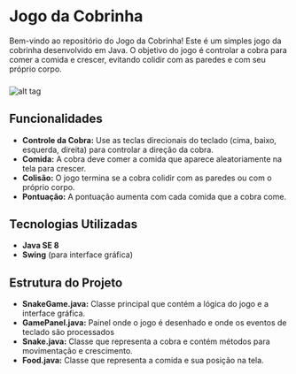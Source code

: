 # Jogo da Cobrinha

Bem-vindo ao repositório do Jogo da Cobrinha! Este é um simples jogo da cobrinha desenvolvido em Java. O objetivo do jogo é controlar a cobra para comer a comida e crescer, evitando colidir com as paredes e com seu próprio corpo.

### 
![alt tag](https://lh3.googleusercontent.com/H-pMsN8bvDzxGFXQsMNdcxIhqfxzyvtQaqw_q7ElnT-l9D77YD6GHzidCCuVOr4cMKuWbbzN5shxCzS8djySICaXCg=s1280-w1280-h800)

## Funcionalidades

- **Controle da Cobra:** Use as teclas direcionais do teclado (cima, baixo, esquerda, direita) para controlar a direção da cobra.
- **Comida:** A cobra deve comer a comida que aparece aleatoriamente na tela para crescer.
- **Colisão:** O jogo termina se a cobra colidir com as paredes ou com o próprio corpo.
- **Pontuação:** A pontuação aumenta com cada comida que a cobra come.

## Tecnologias Utilizadas

- **Java SE 8**
- **Swing** (para interface gráfica)

## Estrutura do Projeto

- **SnakeGame.java:** Classe principal que contém a lógica do jogo e a interface gráfica.
- **GamePanel.java:** Painel onde o jogo é desenhado e onde os eventos de teclado são processados
- **Snake.java:** Classe que representa a cobra e contém métodos para movimentação e crescimento.
- **Food.java:** Classe que representa a comida e sua posição na tela.

